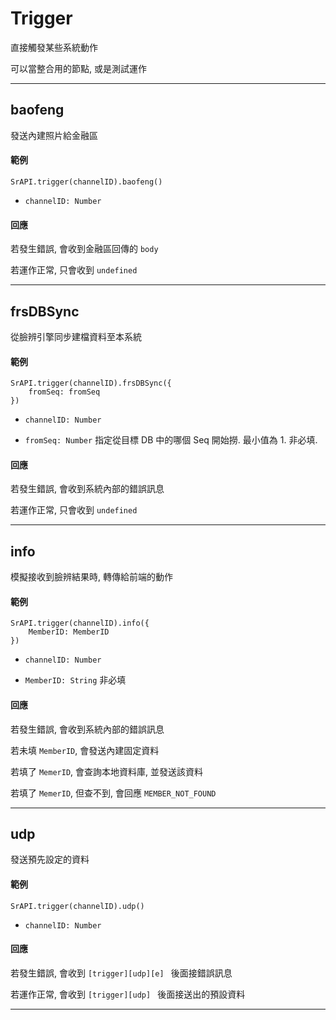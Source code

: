 # Trigger

直接觸發某些系統動作

可以當整合用的節點, 或是測試運作

---

## baofeng

發送內建照片給金融區

#### 範例

```
SrAPI.trigger(channelID).baofeng()
```

- `channelID: Number`

#### 回應

若發生錯誤, 會收到金融區回傳的 `body`

若運作正常, 只會收到 `undefined`

---

## frsDBSync

從臉辨引擎同步建檔資料至本系統

#### 範例

```
SrAPI.trigger(channelID).frsDBSync({
    fromSeq: fromSeq
})
```

- `channelID: Number`

- `fromSeq: Number` 指定從目標 DB 中的哪個 Seq 開始撈. 最小值為 1. 非必填.


#### 回應

若發生錯誤, 會收到系統內部的錯誤訊息

若運作正常, 只會收到 `undefined`

---

## info

模擬接收到臉辨結果時, 轉傳給前端的動作

#### 範例

```
SrAPI.trigger(channelID).info({
    MemberID: MemberID
})
```

- `channelID: Number`

- `MemberID: String` 非必填

#### 回應

若發生錯誤, 會收到系統內部的錯誤訊息

若未填 `MemberID`, 會發送內建固定資料

若填了 `MemerID`, 會查詢本地資料庫, 並發送該資料

若填了 `MemerID`, 但查不到, 會回應 `MEMBER_NOT_FOUND`


---

## udp

發送預先設定的資料

#### 範例

```
SrAPI.trigger(channelID).udp()
```

- `channelID: Number`


#### 回應

若發生錯誤, 會收到 `[trigger][udp][e] ` 後面接錯誤訊息

若運作正常, 會收到 `[trigger][udp] ` 後面接送出的預設資料

---
